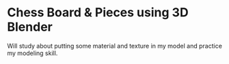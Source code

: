 # Chess Board & Pieces using 3D Blender
Will study about putting some material and texture in my model and practice my modeling skill.
